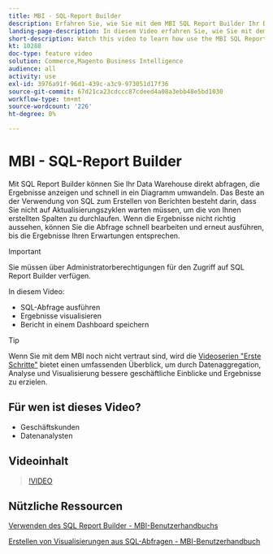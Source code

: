 ```yaml
---
title: MBI - SQL-Report Builder
description: Erfahren Sie, wie Sie mit dem MBI SQL Report Builder Ihr Data Warehouse direkt abfragen, die Ergebnisse anzeigen und schnell in ein Diagramm umwandeln können.
landing-page-description: In diesem Video erfahren Sie, wie Sie mit dem MBI SQL-Report Builder Ihr Data Warehouse direkt abfragen, die Ergebnisse anzeigen und schnell in ein Diagramm umwandeln können.
short-description: Watch this video to learn how use the MBI SQL Report Builder to directly query your data warehouse, view the results, and quickly transform them into a chart.
kt: 10288
doc-type: feature video
solution: Commerce,Magento Business Intelligence
audience: all
activity: use
exl-id: 3976a91f-96d1-439c-a3c9-973051d17f36
source-git-commit: 67d21ca23cdccc87cdeed4a08a3ebb48e5bd1030
workflow-type: tm+mt
source-wordcount: '226'
ht-degree: 0%

---
```


# MBI - SQL-Report Builder

Mit SQL Report Builder können Sie Ihr Data Warehouse direkt abfragen, die Ergebnisse anzeigen und schnell in ein Diagramm umwandeln. Das Beste an der Verwendung von SQL zum Erstellen von Berichten besteht darin, dass Sie nicht auf Aktualisierungszyklen warten müssen, um die von Ihnen erstellten Spalten zu durchlaufen. Wenn die Ergebnisse nicht richtig aussehen, können Sie die Abfrage schnell bearbeiten und erneut ausführen, bis die Ergebnisse Ihren Erwartungen entsprechen.

>[!IMPORTANT]
>
>Sie müssen über Administratorberechtigungen für den Zugriff auf SQL Report Builder verfügen.

In diesem Video:

- SQL-Abfrage ausführen
- Ergebnisse visualisieren
- Bericht in einem Dashboard speichern

>[!TIP]
>
>Wenn Sie mit dem MBI noch nicht vertraut sind, wird die [Videoserien &quot;Erste Schritte&quot;](1-overview.md) bietet einen umfassenden Überblick, um durch Datenaggregation, Analyse und Visualisierung bessere geschäftliche Einblicke und Ergebnisse zu erzielen.

## Für wen ist dieses Video?

- Geschäftskunden
- Datenanalysten

## Videoinhalt

>[!VIDEO](https://video.tv.adobe.com/v/342406?quality=12&learn=on)

## Nützliche Ressourcen

[Verwenden des SQL Report Builder - MBI-Benutzerhandbuchs](https://experienceleague.adobe.com/docs/commerce-business-intelligence/mbi/analyze/sql/sql-rpt-bldr.html)

[Erstellen von Visualisierungen aus SQL-Abfragen - MBI-Benutzerhandbuch](https://experienceleague.adobe.com/docs/commerce-business-intelligence/mbi/tutorials/create-visuals-from-sql.html)

